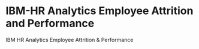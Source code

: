 # IBM-HR Analytics Employee Attrition and Performance
IBM HR Analytics Employee Attrition &amp; Performance
